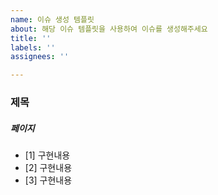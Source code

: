 ```yaml
---
name: 이슈 생성 템플릿
about: 해당 이슈 템플릿을 사용하여 이슈를 생성해주세요
title: ''
labels: ''
assignees: ''

---
```


### 제목
##### 페이지
- [1] 구현내용
- [2] 구현내용
- [3] 구현내용
